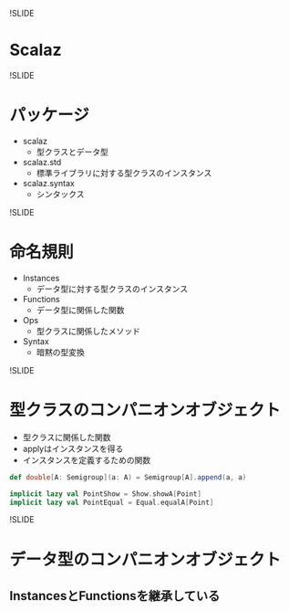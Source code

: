 !SLIDE

# Scalaz

!SLIDE

# パッケージ

* scalaz
    * 型クラスとデータ型
* scalaz.std
    * 標準ライブラリに対する型クラスのインスタンス
* scalaz.syntax
    * シンタックス

!SLIDE

# 命名規則

* Instances
    * データ型に対する型クラスのインスタンス
* Functions
    * データ型に関係した関数
* Ops
    * 型クラスに関係したメソッド
* Syntax
    * 暗黙の型変換

!SLIDE

# 型クラスのコンパニオンオブジェクト

* 型クラスに関係した関数
* applyはインスタンスを得る
* インスタンスを定義するための関数

```scala
def double[A: Semigroup](a: A) = Semigroup[A].append(a, a)

implicit lazy val PointShow = Show.showA[Point]
implicit lazy val PointEqual = Equal.equalA[Point]
```

!SLIDE

# データ型のコンパニオンオブジェクト

## InstancesとFunctionsを継承している
